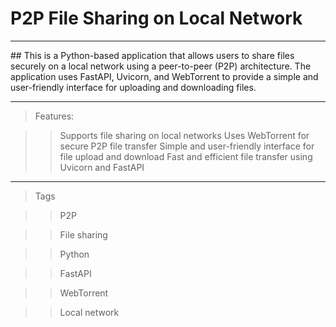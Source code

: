 # P2P File Sharing on Local Network
<hr/>
## This is a Python-based application that allows users to share files securely on a local network using a peer-to-peer (P2P) architecture. The application uses FastAPI, Uvicorn, and WebTorrent to provide a simple and user-friendly interface for uploading and downloading files.
<hr/>

>Features:

>>Supports file sharing on local networks
>>Uses WebTorrent for secure P2P file transfer
>>Simple and user-friendly interface for file upload and download
>>Fast and efficient file transfer using Uvicorn and FastAPI

<hr/>

>Tags

>>P2P

>>File sharing

>>Python

>>FastAPI

>>WebTorrent

>>Local network
